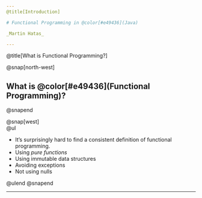 ```yaml
---
@title[Introduction]

# Functional Programming in @color[#e49436](Java)

_Martin Hatas_

---
```


@title[What is Functional Programming?]

@snap[north-west]
## What is @color[#e49436](Functional Programming)?

@snapend

@snap[west]
<br>
@ul
- It’s surprisingly hard to find a consistent definition of functional programming.
- Using _pure functions_
- Using immutable data structures
- Avoiding exceptions
- Not using nulls

@ulend
@snapend

---